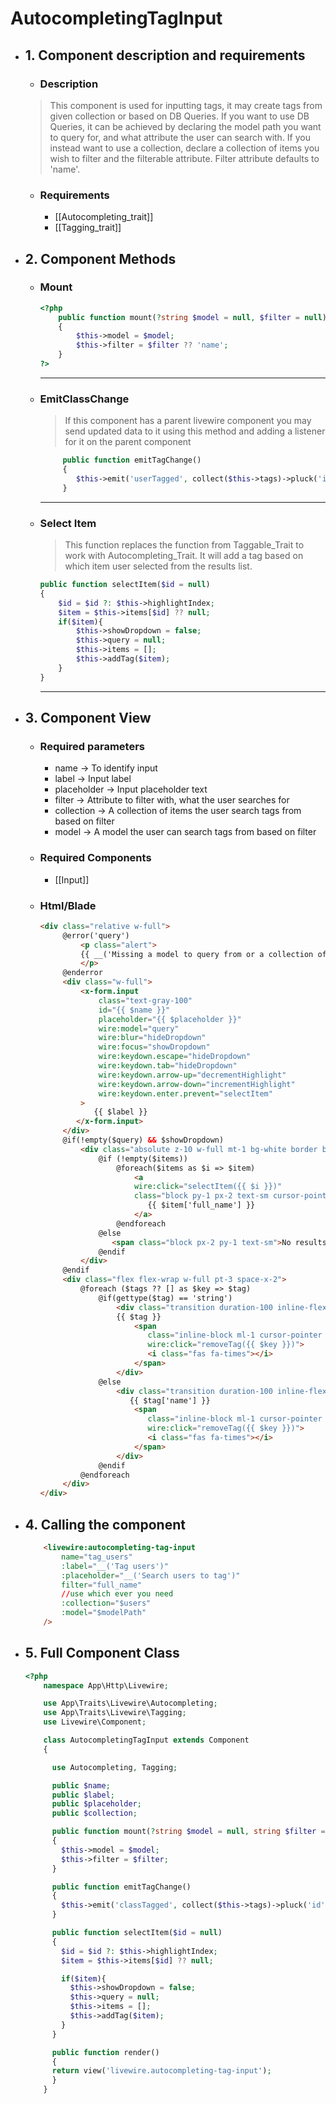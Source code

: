 # AutocompletingTagInput

- ## 1. Component description and requirements
	- ### Description
	> This component is used for inputting tags, it may create tags from given collection or based on DB Queries. If you want to use DB Queries, it can be achieved by declaring the model path you want to query for, and what attribute the user can search with. If you instead want to use a collection, declare a collection of items you wish to filter and the filterable attribute. Filter attribute defaults to 'name'.
	- ### Requirements
		- [[Autocompleting_trait]]
		- [[Tagging_trait]]
	
- ##  2. Component Methods
	- ### Mount
		```php 
		<?php 
			public function mount(?string $model = null, $filter = null)
		 	{
				$this->model = $model;
			 	$this->filter = $filter ?? 'name';
		 	}
		?>
		```
		---
	- ### EmitClassChange
		> If this component has a parent livewire component you may send updated data to it using this method and adding a listener for it on the parent component
		```php 
			 public function emitTagChange()
			 {
				$this->emit('userTagged', collect($this->tags)->pluck('id'));
			 }
		```
		---
	- ### Select Item
		> This function replaces the function from Taggable_Trait to work with Autocompleting_Trait. It will add a tag based on which item user selected from the results list. 
		```php  
		public function selectItem($id = null)
 		{
			$id = $id ?: $this->highlightIndex;
			$item = $this->items[$id] ?? null;
			if($item){
				$this->showDropdown = false;
				$this->query = null;
				$this->items = [];
				$this->addTag($item);
			}
		}
		```
		---
- ## 3. Component View
	- ### Required parameters
		- name -> To identify input
		- label -> Input label
		- placeholder -> Input placeholder text
		- filter -> Attribute to filter with, what the user searches for
		- collection -> A collection of items the user search tags from based on filter
		- model	-> A model the user can search tags from based on filter
	- ### Required Components
		- [[Input]]
	- ### Html/Blade
		```html
		<div class="relative w-full">
			 @error('query')
				 <p class="alert">
				 {{ __('Missing a model to query from or a collection of filterable items') }}
				 </p>
			 @enderror
			 <div class="w-full">
				 <x-form.input
					 class="text-gray-100"
					 id="{{ $name }}"
					 placeholder="{{ $placeholder }}"
					 wire:model="query"
					 wire:blur="hideDropdown"
					 wire:focus="showDropdown"
					 wire:keydown.escape="hideDropdown"
					 wire:keydown.tab="hideDropdown"
					 wire:keydown.arrow-up="decrementHighlight"
					 wire:keydown.arrow-down="incrementHighlight"
					 wire:keydown.enter.prevent="selectItem"
				 >
					{{ $label }}
				</x-form.input>
			 </div>
			 @if(!empty($query) && $showDropdown)
				 <div class="absolute z-10 w-full mt-1 bg-white border border-gray-300 rounded-md shadow-lg">
					 @if (!empty($items))
						 @foreach($items as $i => $item)
							 <a
							 wire:click="selectItem({{ $i }})"
							 class="block py-1 px-2 text-sm cursor-pointer hover:bg-blue-50 {{ $highlightIndex === $i ? 'bg-blue-50' : '' }}">
								{{ $item['full_name'] }}
							 </a>
						 @endforeach
					 @else
						<span class="block px-2 py-1 text-sm">No results!</span>
					 @endif
				 </div>
			 @endif
			 <div class="flex flex-wrap w-full pt-3 space-x-2">
				 @foreach ($tags ?? [] as $key => $tag)
					 @if(gettype($tag) == 'string')
						 <div class="transition duration-100 inline-flex px-2 py-1 text-xs text-white bg-primary-500 rounded-md hover:glow-red mt-1.5 ml-2 border border-primary-500 pointer-events-none">
						 {{ $tag }}
							 <span
								class="inline-block ml-1 cursor-pointer pointer-events-auto removeTag hover:text-red-400"
								wire:click="removeTag({{ $key }})">
								<i class="fas fa-times"></i>
							 </span>
						 </div>
					 @else
						 <div class="transition duration-100 inline-flex px-2 py-1 text-xs text-white bg-primary-500 rounded-md hover:glow-red mt-1.5 ml-2 border border-primary-500 pointer-events-none">
							{{ $tag['name'] }}
							 <span
								class="inline-block ml-1 cursor-pointer pointer-events-auto removeTag hover:text-red-400"
								wire:click="removeTag({{ $key }})">
								<i class="fas fa-times"></i>
							 </span>
						 </div>
					 @endif
				 @endforeach
			 </div>
		</div>
		```
- ## 4. Calling the component
	```html
		<livewire:autocompleting-tag-input
			name="tag_users"
			:label="__('Tag users')"
			:placeholder="__('Search users to tag')"
			filter="full_name"
			//use which ever you need
			:collection="$users"
			:model="$modelPath"
		/>
	```
- ## 5. Full Component Class
	```php
	<?php
		namespace App\Http\Livewire;

		use App\Traits\Livewire\Autocompleting;
		use App\Traits\Livewire\Tagging;
		use Livewire\Component;

		class AutocompletingTagInput extends Component
		{

		  use Autocompleting, Tagging;

		  public $name;
		  public $label;
		  public $placeholder;
		  public $collection;

		  public function mount(?string $model = null, string $filter = 'name')
		  {
		    $this->model = $model;
		    $this->filter = $filter;
		  }

		  public function emitTagChange()
		  {
		    $this->emit('classTagged', collect($this->tags)->pluck('id'));
		  }

		  public function selectItem($id = null)
		  {
		    $id = $id ?: $this->highlightIndex;
		    $item = $this->items[$id] ?? null;

		    if($item){
		      $this->showDropdown = false;
		      $this->query = null;
		      $this->items = [];
		      $this->addTag($item);
		    }
		  }

		  public function render()
		  {
		  return view('livewire.autocompleting-tag-input');
		  }
		} 
	```